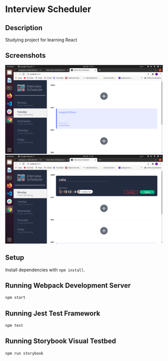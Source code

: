 # Interview Scheduler

## Description

Studying project for learning React

## Screenshots
!["Scheduler_main_view"](https://github.com/LidiyaLU/scheduler/blob/master/pics/scheduler_main_view.png)
!["Scheduler_creating_appointment"](https://github.com/LidiyaLU/scheduler/blob/master/pics/scheduler_create_appointment.png)
## Setup

Install dependencies with `npm install`.

## Running Webpack Development Server

```sh
npm start
```

## Running Jest Test Framework

```sh
npm test
```

## Running Storybook Visual Testbed

```sh
npm run storybook
```
